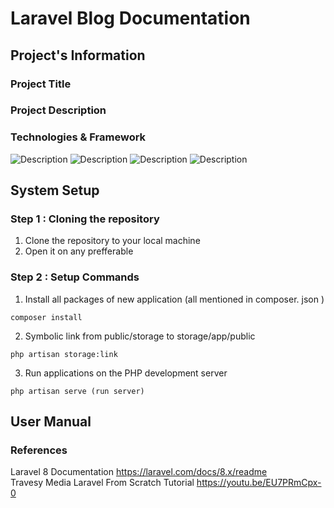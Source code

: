 # Laravel Blog Documentation

## Project's Information
### Project Title  
### Project Description  

### Technologies & Framework


<img alt="Description" src="https://img.shields.io/badge/HTML5-E34F26?style=for-the-badge&logo=html5&logoColor=white"> <img alt="Description" src="https://img.shields.io/badge/CSS3-1572B6?style=for-the-badge&logo=css3&logoColor=white"> <img alt="Description" src="https://img.shields.io/badge/Laravel-FF2D20?style=for-the-badge&logo=laravel&logoColor=white"> <img alt="Description" src="https://img.shields.io/badge/Bootstrap-563D7C?style=for-the-badge&logo=bootstrap&logoColor=white">

## System Setup

### Step 1 : Cloning the repository
1. Clone the repository to your local machine  
2. Open it on any prefferable 

### Step 2 : Setup Commands
1. Install all packages of new application (all mentioned in composer. json )
```
composer install 
```
2. Symbolic link from public/storage to storage/app/public
```
php artisan storage:link
```
3. Run applications on the PHP development server
```
php artisan serve (run server)
```

## User Manual
### References 
Laravel 8 Documentation https://laravel.com/docs/8.x/readme  
Travesy Media Laravel From Scratch Tutorial https://youtu.be/EU7PRmCpx-0
